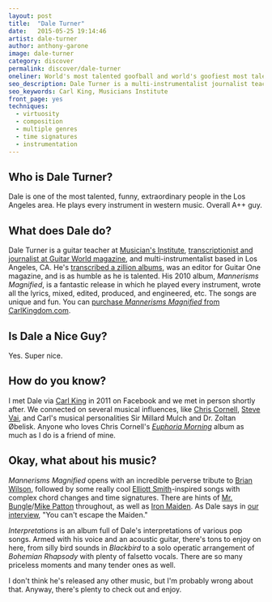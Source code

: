 ```yaml
---
layout: post
title:  "Dale Turner"
date:   2015-05-25 19:14:46
artist: dale-turner
author: anthony-garone
image: dale-turner
category: discover
permalink: discover/dale-turner
oneliner: World's most talented goofball and world's goofiest most talentball.
seo_description: Dale Turner is a multi-instrumentalist journalist teacher extraordinaire.
seo_keywords: Carl King, Musicians Institute
front_page: yes
techniques:
  - virtuosity
  - composition
  - multiple genres
  - time signatures
  - instrumentation
---
```

## Who is Dale Turner?

Dale is one of the most talented, funny, extraordinary people in the Los Angeles area. He plays every instrument in western music. Overall A++ guy.

## What does Dale do?

Dale Turner is a guitar teacher at [Musician's Institute](http://mi.edu), [transcriptionist and journalist at Guitar World magazine](http://www.guitarworld.com/dale-turner), and multi-instrumentalist based in Los Angeles, CA. He's [transcribed a zillion albums](http://www.intimateaudio.com/books.html), was an editor for Guitar One magazine, and is as humble as he is talented. His 2010 album, *Mannerisms Magnified*, is a fantastic release in which he played every instrument, wrote all the lyrics, mixed, edited, produced, and engineered, etc. The songs are unique and fun. You can [purchase *Mannerisms Magnified* from CarlKingdom.com](http://shop.carlkingdom.com/collections/cds/products/dale-turner-mannerisms-magnified).

## Is Dale a Nice Guy?

Yes. Super nice.

## How do you know?

I met Dale via [Carl King](/discover/carl-king) in 2011 on Facebook and we met in person shortly after. We connected on several musical influences, like [Chris Cornell](https://en.wikipedia.org/wiki/Chris_Cornell), [Steve Vai](/discover/steve-vai), and Carl's musical personalities Sir Millard Mulch and Dr. Zoltan Øbelisk. Anyone who loves Chris Cornell's *[Euphoria Morning](https://en.wikipedia.org/wiki/Euphoria_Morning)* album as much as I do is a friend of mine.

## Okay, what about his music?

*Mannerisms Magnified* opens with an incredible perverse tribute to [Brian Wilson](https://en.wikipedia.org/wiki/Brian_Wilson), followed by some really cool [Elliott Smith](https://en.wikipedia.org/wiki/Elliott_Smith)-inspired songs with complex chord changes and time signatures. There are hints of [Mr. Bungle](https://en.wikipedia.org/wiki/Mr._Bungle)/[Mike Patton](https://en.wikipedia.org/wiki/Mike_Patton) throughout, as well as [Iron Maiden](https://en.wikipedia.org/wiki/Iron_Maiden). As Dale says in [our interview](/interview/dale-turner), "You can't escape the Maiden."

*Interpretations* is an album full of Dale's interpretations of various pop songs. Armed with his voice and an acoustic guitar, there's tons to enjoy on here, from silly bird sounds in *Blackbird* to a solo operatic arrangement of *Bohemian Rhapsody* with plenty of falsetto vocals. There are so many priceless moments and many tender ones as well.

I don't think he's released any other music, but I'm probably wrong about that. Anyway, there's plenty to check out and enjoy.
